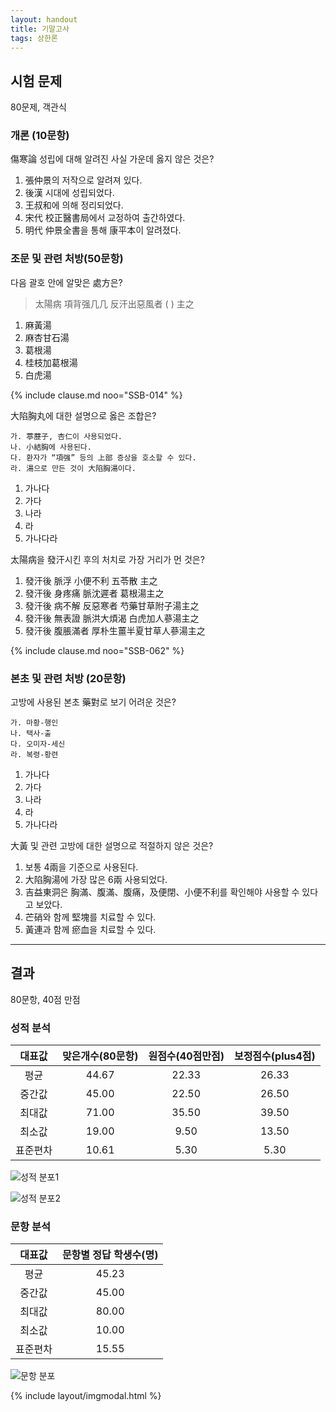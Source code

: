 ```yaml
---
layout: handout
title: 기말고사
tags: 상한론
---
```


## 시험 문제

80문제, 객관식

### 개론 (10문항)

傷寒論 성립에 대해 알려진 사실 가운데 옳지 않은 것은?
1. 張仲景의 저작으로 알려져 있다.
2. 後漢 시대에 성립되었다.
3. 王叔和에 의해 정리되었다.
4. 宋代 校正醫書局에서 교정하여 출간하였다.
5. 明代 仲景全書을 통해 康平本이 알려졌다.

### 조문 및 관련 처방(50문항)

다음 괄호 안에 알맞은 處方은?

> 太陽病 項背强几几 反汗出惡風者 (  ) 主之

1. 麻黃湯
2. 麻杏甘石湯
3. 葛根湯
4. 桂枝加葛根湯
5. 白虎湯

{% include clause.md noo="SSB-014" %}

大陷胸丸에 대한 설명으로 옳은 조합은?

```
가. 葶藶子, 杏仁이 사용되었다.
나. 小結胸에 사용된다.
다. 환자가 “項强” 등의 上部 증상을 호소할 수 있다.
라. 湯으로 만든 것이 大陷胸湯이다.
```

1. 가나다
2. 가다
3. 나라
4. 라
5. 가나다라


太陽病을 發汗시킨 후의 처치로 가장 거리가 먼 것은?
1. 發汗後 脈浮 小便不利 五苓散 主之
2. 發汗後 身疼痛 脈沈遲者 葛根湯主之
3. 發汗後 病不解 反惡寒者 芍藥甘草附子湯主之
4. 發汗後 無表證 脈洪大煩渴 白虎加人蔘湯主之
5. 發汗後 腹脹滿者 厚朴生薑半夏甘草人蔘湯主之

{% include clause.md noo="SSB-062" %}

### 본초 및 관련 처방 (20문항)

고방에 사용된 본초 藥對로 보기 어려운 것은?

```
가. 마황-행인
나. 택사-출
다. 오미자-세신
라. 복령-황련
```

1. 가나다
2. 가다
3. 나라
4. 라
5. 가나다라


大黃 및 관련 고방에 대한 설명으로 적절하지 않은 것은?
1. 보통 4兩을 기준으로 사용된다.
2. 大陷胸湯에 가장 많은 6兩 사용되었다.
3. 吉益東洞은 胸滿、腹滿、腹痛，及便閉、小便不利를 확인해야 사용할 수 있다고 보았다.
4. 芒硝와 함께 堅塊를 치료할 수 있다.
5. 黃連과 함께 瘀血을 치료할 수 있다.

***

## 결과

80문항, 40점 만점

### 성적 분석

| 대표값  | 맞은개수(80문항) | 원점수(40점만점) | 보정점수(plus4점) |
|:------:|:--------:|:---------:|:--------:|
| 평균   | 44.67  | 22.33   | 26.33  |
| 중간값  | 45.00  | 22.50   | 26.50  |
| 최대값  | 71.00  | 35.50   | 39.50  |
| 최소값  | 19.00  | 9.50    | 13.50  |
| 표준편차 | 10.61  | 5.30    | 5.30   |

![성적 분포1]({{site.baseurl}}/img/etc/examination/180620result1.png)

![성적 분포2]({{site.baseurl}}/img/etc/examination/180620result2.png)

### 문항 분석

| 대표값  | 문항별 정답 학생수(명) |
|:------:|:-----------:|
| 평균   | 45.23    |
| 중간값  | 45.00   |
| 최대값  | 80.00   |
| 최소값  | 10.00   |
| 표준편차 | 15.55 |

![문항 분포]({{site.baseurl}}/img/etc/examination/180620result3.png)



{% include layout/imgmodal.html %}
